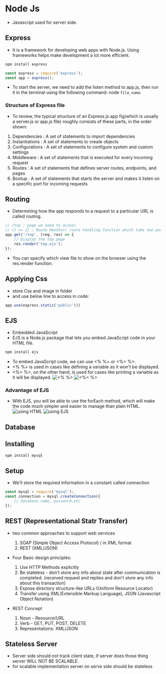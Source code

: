 # Node Js
-   Javascript used for server side.

## Express
-   It is a framework for developing web apps with Node.js.
    Using frameworks helps make development a lot more efficient.
```sh
npm install express
```
```js
const express = require('express');
const app = express();
```
-   To start the server, we need to add the listen method to app.js, then run it in the terminal using the following command: node `file_name`.
### Structure of Express file
- To review, the typical structure of an Express.js app fig(which is usually a server.js or app.js file) roughly consists of these parts, in the order shown:
1. Dependencies : A set of statements to import dependencies
2. Instantiations : A set of statements to create objects
3. Configurations : A set of statements to configure system and custom settings
4. Middleware : A set of statements that is executed for every incoming request
5. Routes : A set of statements that defines server routes, endpoints, and pages
5. Bootup : A set of statements that starts the server and makes it listen on a specific port for incoming requests

## Routing
-   Determining how the app responds to a request to a particular URL is called routing.
```js
// /top : page we need to access
// () => {} : Route Handler/ route handling function which take two parameters req(requst), res(response)
app.get('/top', (req, res) => {
	// Display the top page
	res.render('top.ejs');
});
```
- You can specify which view file to show on the browser using the res.render function.

## Applying Css
-   store Css and image in folder
-   and use below line to access in code:
```js
app.use(express.static('public')))
```
## EJS
-   Embedded JavaScript
-   EJS is a Node.js package that lets you embed JavaScript code in your HTML file.
```sh
npm install ejs
```
-   To embed JavaScript code, we can use <% %> or <%= %>.
-   <% %> is used in cases like defining a variable as it won't be displayed.
-   <%= %>, on the other hand, is used for cases like printing a variable as it will be displayed.
    ![<% %>](https://d2aj9sy12tbpym.cloudfront.net/progate/shared/images/slide/nodejs/study/1/1580362864374.png)
    ![<%= %>](https://d2aj9sy12tbpym.cloudfront.net/progate/shared/images/slide/nodejs/study/1/1580362877243.png)
### Advantage of EJS
-   With EJS, you will be able to use the forEach method, which will make the code much simpler and easier to manage than plain HTML.
    ![using HTML](https://d2aj9sy12tbpym.cloudfront.net/progate/shared/images/slide/nodejs/study/1/1580362891591.png)
    ![using EJS](https://d2aj9sy12tbpym.cloudfront.net/progate/shared/images/slide/nodejs/study/1/1580362898355.png)
## Database
## Installing
```sh
npm install mysql
```
## Setup
-   We'll store the required information in a constant called connection

```js
const mysql = require('mysql');
const connection = mysql.createConnection({
	// database name, password,etc
});
```

## REST (Representational Statr Transfer)
- two common approaches to support web services
	1. SOAP (Simple Object Access Protocol) / in XML format
	2. REST (XML/JSON)

- Four Basic design principles:
	1. Use HTTP Methods explicitly
	2. Be stateless - don't store any info about state after communication is completed. (received request and replies and don't store any info about this transaction)
	3. Expose directory structure-like URLs (Uniform Resource Locator)
	4. Transfer using XML(Extensible Markup Language), JSON (Javascript Object Notation)
- REST Concept
	1. Noun - Resource/URL
	2. Verb - GET, PUT, POST, DELETE
	3. Representations: XML/JSON

## Stateless Server
- Server side should not track client state, if server does those thing server WILL NOT BE SCALABLE.
- for scalable implementation server on serve side should be stateless